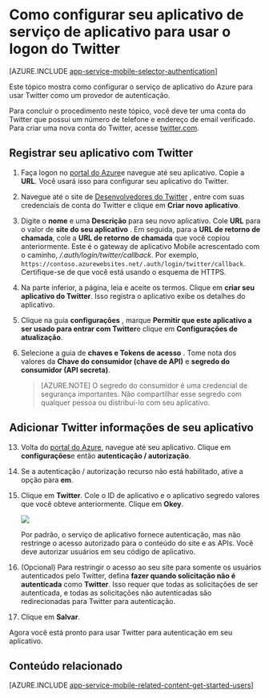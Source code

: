 <properties
    pageTitle="Como configurar a autenticação do Twitter para seu aplicativo de serviços de aplicativo"
    description="Saiba como configurar a autenticação do Twitter para seu aplicativo de serviços de aplicativo."
    services="app-service"
    documentationCenter=""
    authors="mattchenderson"
    manager="erikre"
    editor=""/>

<tags
    ms.service="app-service-mobile"
    ms.workload="mobile"
    ms.tgt_pltfrm="na"
    ms.devlang="multiple"
    ms.topic="article"
    ms.date="10/01/2016"
    ms.author="mahender"/>

# <a name="how-to-configure-your-app-service-application-to-use-twitter-login"></a>Como configurar seu aplicativo de serviço de aplicativo para usar o logon do Twitter

[AZURE.INCLUDE [app-service-mobile-selector-authentication](../../includes/app-service-mobile-selector-authentication.md)]

Este tópico mostra como configurar o serviço de aplicativo do Azure para usar Twitter como um provedor de autenticação.

Para concluir o procedimento neste tópico, você deve ter uma conta do Twitter que possui um número de telefone e endereço de email verificado. Para criar uma nova conta do Twitter, acesse <a href="http://go.microsoft.com/fwlink/p/?LinkID=268287" target="_blank">twitter.com</a>.

## <a name="register"> </a>Registrar seu aplicativo com Twitter


1. Faça logon no [portal do Azure]e navegue até seu aplicativo. Copie a **URL**. Você usará isso para configurar seu aplicativo do Twitter.

2. Navegue até o site de [Desenvolvedores do Twitter] , entre com suas credenciais de conta do Twitter e clique em **Criar novo aplicativo**.

3. Digite o **nome** e uma **Descrição** para seu novo aplicativo. Cole **URL** para o valor de **site do seu aplicativo** . Em seguida, para a **URL de retorno de chamada**, cole a **URL de retorno de chamada** que você copiou anteriormente. Este é o gateway de aplicativo Mobile acrescentado com o caminho, _/.auth/login/twitter/callback_. Por exemplo, `https://contoso.azurewebsites.net/.auth/login/twitter/callback`. Certifique-se de que você está usando o esquema de HTTPS.

3.  Na parte inferior, a página, leia e aceite os termos. Clique em **criar seu aplicativo do Twitter**. Isso registra o aplicativo exibe os detalhes do aplicativo.

4. Clique na guia **configurações** , marque **Permitir que este aplicativo a ser usado para entrar com Twitter**e clique em **Configurações de atualização**.

5. Selecione a guia de **chaves e Tokens de acesso** . Tome nota dos valores da **Chave do consumidor (chave de API)** e **segredo do consumidor (API secreta)**.

    > [AZURE.NOTE] O segredo do consumidor é uma credencial de segurança importantes. Não compartilhar esse segredo com qualquer pessoa ou distribuí-lo com seu aplicativo.


## <a name="secrets"> </a>Adicionar Twitter informações de seu aplicativo

13. Volta do [portal do Azure], navegue até seu aplicativo. Clique em **configurações**e então **autenticação / autorização**.

14. Se a autenticação / autorização recurso não está habilitado, ative a opção para **em**.

15. Clique em **Twitter**. Cole o ID de aplicativo e o aplicativo segredo valores que você obteve anteriormente. Clique em **Okey**.

    ![][1]

    Por padrão, o serviço de aplicativo fornece autenticação, mas não restringe o acesso autorizado para o conteúdo do site e as APIs. Você deve autorizar usuários em seu código de aplicativo.

17. (Opcional) Para restringir o acesso ao seu site para somente os usuários autenticados pelo Twitter, defina **fazer quando solicitação não é autenticada** como **Twitter**. Isso requer que todas as solicitações de ser autenticada, e todas as solicitações não autenticadas são redirecionadas para Twitter para autenticação.

17. Clique em **Salvar**.

Agora você está pronto para usar Twitter para autenticação em seu aplicativo.

## <a name="related-content"> </a>Conteúdo relacionado

[AZURE.INCLUDE [app-service-mobile-related-content-get-started-users](../../includes/app-service-mobile-related-content-get-started-users.md)]



<!-- Images. -->

[0]: ./media/app-service-mobile-how-to-configure-twitter-authentication/app-service-twitter-redirect.png
[1]: ./media/app-service-mobile-how-to-configure-twitter-authentication/mobile-app-twitter-settings.png

<!-- URLs. -->

[Desenvolvedores do Twitter]: http://go.microsoft.com/fwlink/p/?LinkId=268300
[Portal do Azure]: https://portal.azure.com/
[xamarin]: ../app-services-mobile-app-xamarin-ios-get-started-users.md
